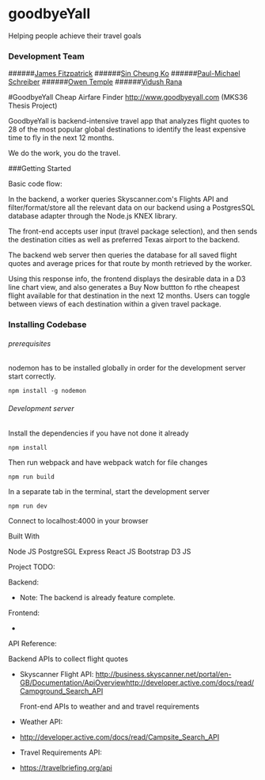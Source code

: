 # goodbyeYall
Helping people achieve their travel goals

### Development Team
######[James Fitzpatrick](https://github.com/Fitzpatrick1)
######[Sin Cheung Ko](https://github.com/scko823)
######[Paul-Michael Schreiber](https://github.com/pschreibs85)
######[Owen Temple](https://github.com/owentemp)
######[Vidush Rana](https://github.com/Vidushr)

#GoodbyeYall Cheap Airfare Finder
http://www.goodbyeyall.com
(MKS36 Thesis Project)

GoodbyeYall is backend-intensive travel app that analyzes flight quotes to 28 of the most popular global destinations to identify the least expensive time to fly in the next 12 months.

We do the work, you do the travel.

###Getting Started

Basic code flow:

In the backend, a worker queries Skyscanner.com's Flights API and filter/format/store all the relevant data on our backend using a PostgresSQL database adapter through the Node.js KNEX library.

The front-end accepts user input (travel package selection), and then sends the destination cities as well as preferred Texas airport to the backend.

The backend web server then queries the database for all saved flight quotes and average prices for that route by month retrieved by the worker.

Using this response info, the frontend displays the desirable data in a D3 line chart view, and also generates a Buy Now buttton fo rthe cheapest flight available for that destination in the next 12 months. Users can toggle between views of each destination within a given travel package.


### Installing Codebase
###### prerequisites
nodemon has to be installed globally in order for the development server start correctly.

```
npm install -g nodemon
```

###### Development server
Install the dependencies if you have not done it already
```
npm install
```
Then run webpack and have webpack watch for file changes
```
npm run build
```
In a separate tab in the terminal, start the development server
```
npm run dev
```
Connect to localhost:4000 in your browser


Built With

Node JS
PostgreSGL
Express
React JS
Bootstrap
D3 JS

Project TODO:

Backend:

- Note: The backend is already feature complete.

Frontend:

-


API Reference:

  Backend APIs to collect flight quotes

- Skyscanner Flight API:
http://business.skyscanner.net/portal/en-GB/Documentation/ApiOverviewhttp://developer.active.com/docs/read/Campground_Search_API



  Front-end APIs to weather and and travel requirements

- Weather API:
- http://developer.active.com/docs/read/Campsite_Search_API

- Travel Requirements API:
- https://travelbriefing.org/api




